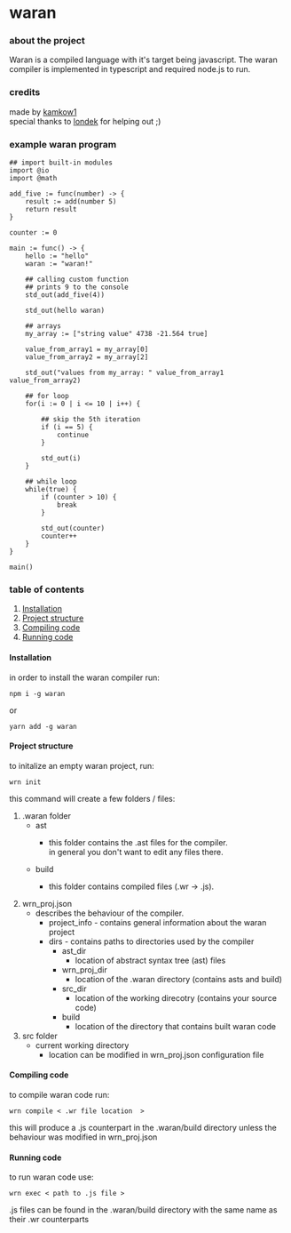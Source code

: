 # waran
### about the project
<p>
Waran is a compiled language with it's target being javascript.
The waran compiler is implemented in typescript and required node.js to run. 
</p>

### credits
<p>
made by <a href="https://github.com/kamkow1">kamkow1</a> <br />
special thanks to <a href="https://github.com/londek">londek</a> for helping out ;)
</p>

### example waran program
```properties
## import built-in modules
import @io
import @math

add_five := func(number) -> {
    result := add(number 5)
    return result
}

counter := 0

main := func() -> {
    hello := "hello"
    waran := "waran!"

    ## calling custom function
    ## prints 9 to the console
    std_out(add_five(4)) 

    std_out(hello waran)

    ## arrays
    my_array := ["string value" 4738 -21.564 true]

    value_from_array1 = my_array[0]
    value_from_array2 = my_array[2]

    std_out("values from my_array: " value_from_array1 value_from_array2)

    ## for loop
    for(i := 0 | i <= 10 | i++) {

        ## skip the 5th iteration
        if (i == 5) {
            continue
        }

        std_out(i)
    }

    ## while loop
    while(true) {
        if (counter > 10) {
            break    
        }

        std_out(counter)
        counter++
    }
}

main()
```

### table of contents
1. [Installation](#installation)
2. [Project structure](#proj_struct)
3. [Compiling code](#compiling)
4. [Running code](#running)

#### Installation <a href="installation"></a>
<p>
in order to install the waran compiler run:

```properties
npm i -g waran
```

or

```properties
yarn add -g waran
```
</p>

#### Project structure
<p>
to initalize an empty waran project, run:

```properties
wrn init
```

this command will create a few folders / files: 

1. .waran folder
    * ast
        + <p>
            this folder contains the .ast files for the compiler. <br />
            in general you don't want to edit any files there.
        </p>
    * build
        + <p>
            this folder contains compiled files (.wr -> .js). <br />
        </p>
2. wrn_proj.json
    * describes the behaviour of the compiler.
        + project_info - contains general information about the waran project
        + dirs - contains paths to directories used by the compiler
            - ast_dir
                * location of abstract syntax tree (ast) files
            - wrn_proj_dir
                * location of the .waran directory (contains asts and build)
            - src_dir
                * location of the working direcotry (contains your source code)
            - build
                * location of the directory that contains built waran code
3. src folder
    * current working directory
        + location can be modified in wrn_proj.json configuration file
</p>

#### Compiling code
<p>
to compile waran code run:

```properties
wrn compile < .wr file location  >
```

this will produce a .js counterpart in the .waran/build directory
unless the behaviour was modified in wrn_proj.json
<p>

#### Running code
<p>
to run waran code use:

```properties
wrn exec < path to .js file >
```

.js files can be found in the .waran/build directory with the same name as their .wr counterparts
</p>
